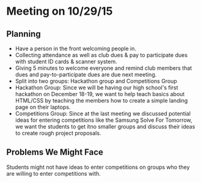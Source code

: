 # Meeting on 10/29/15

## Planning

- Have a person in the front welcoming people in.
- Collecting attendance as well as club dues & pay to participate dues with
  student ID cards & scanner system.
- Giving 5 minutes to welcome everyone and remind club members that dues and
  pay-to-participate dues are due next meeting.
- Split into two groups: Hackathon group and Competitions Group
- Hackathon Group: Since we will be having our high school's first hackathon on
  December 18-19, we want to help teach basics about HTML/CSS by teaching the
  members how to create a simple landing page on their laptops.
- Competitions Group: Since at the last meeting we discussed potential ideas for
  entering competitions like the Samsung Solve For Tomorrow, we want the
  students to get itno smaller groups and discuss their ideas to create rough
  project proposals.

## Problems We Might Face

Students might not have ideas to enter competitions on groups who they are
willing to enter competitions with.
